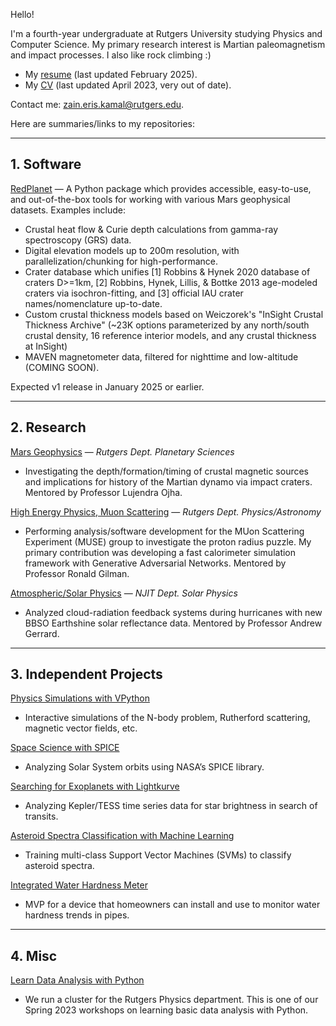 Hello!

I'm a fourth-year undergraduate at Rutgers University studying Physics and Computer Science. My primary research interest is Martian paleomagnetism and impact processes. I also like rock climbing :)

- My [resume](https://files.catbox.moe/nkb2qe.pdf) (last updated February 2025).
- My [CV](https://drive.google.com/file/d/1fRvMdfRPxHcCs7aNwoofUByy28Nm1rfO/view?usp=sharing) (last updated April 2023, very out of date).

Contact me: [zain.eris.kamal@rutgers.edu](mailto:zain.eris.kamal@rutgers.edu). 

Here are summaries/links to my repositories:

---

## 1. Software

[RedPlanet](https://github.com/Humboldt-Penguin/redplanet) — A Python package which provides accessible, easy-to-use, and out-of-the-box tools for working with various Mars geophysical datasets. Examples include:
- Crustal heat flow & Curie depth calculations from gamma-ray spectroscopy (GRS) data.
- Digital elevation models up to 200m resolution, with parallelization/chunking for high-performance.
- Crater database which unifies [1] Robbins & Hynek 2020 database of craters D>=1km, [2] Robbins, Hynek, Lillis, & Bottke 2013 age-modeled craters via isochron-fitting, and [3] official IAU crater names/nomenclature up-to-date.
- Custom crustal thickness models based on Weiczorek's "InSight Crustal Thickness Archive" (~23K options parameterized by any north/south crustal density, 16 reference interior models, and any crustal thickness at InSight)
- MAVEN magnetometer data, filtered for nighttime and low-altitude (COMING SOON).

Expected v1 release in January 2025 or earlier.

---

## 2. Research

[Mars Geophysics](https://github.com/Humboldt-Penguin/Mars-Magnetics-Research) — *Rutgers Dept. Planetary Sciences*

- Investigating the depth/formation/timing of crustal magnetic sources and implications for history of the Martian dynamo via impact craters. Mentored by Professor Lujendra Ojha.

[High Energy Physics, Muon Scattering](https://github.com/Humboldt-Penguin/HapPyCal) — *Rutgers Dept. Physics/Astronomy*

- Performing analysis/software development for the MUon Scattering Experiment (MUSE) group to investigate the proton radius puzzle. My primary contribution was developing a fast calorimeter simulation framework with Generative Adversarial Networks. Mentored by Professor Ronald Gilman. 
   
   
[Atmospheric/Solar Physics](https://github.com/Humboldt-Penguin/Albedo-Hurricane-Research) — *NJIT Dept. Solar Physics*

- Analyzed cloud-radiation feedback systems during hurricanes with new BBSO Earthshine solar reflectance data. Mentored by Professor Andrew Gerrard.


---

## 3. Independent Projects

[Physics Simulations with VPython](https://github.com/Humboldt-Penguin/Physics_Simulations)
- Interactive simulations of the N-body problem, Rutherford scattering, magnetic vector fields, etc.

[Space Science with SPICE](https://github.com/Humboldt-Penguin/Space-Science-with-SPICE)
- Analyzing Solar System orbits using NASA’s SPICE library.

[Searching for Exoplanets with Lightkurve](https://github.com/Humboldt-Penguin/Lightkurve-Exoplanets)
- Analyzing Kepler/TESS time series data for star brightness in search of transits.

[Asteroid Spectra Classification with Machine Learning](https://github.com/Humboldt-Penguin/Asteroid-Spectra-Classification-with-Machine-Learning)
- Training multi-class Support Vector Machines (SVMs) to classify asteroid spectra.

[Integrated Water Hardness Meter](https://github.com/Humboldt-Penguin/Integrated_Water_Hardness_Monitor)
- MVP for a device that homeowners can install and use to monitor water hardness trends in pipes.

---

## 4. Misc

[Learn Data Analysis with Python](https://github.com/Humboldt-Penguin/SPS_23Sp_PythonHackEvent)
- We run a cluster for the Rutgers Physics department. This is one of our Spring 2023 workshops on learning basic data analysis with Python.
